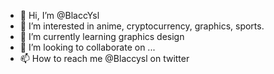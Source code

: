 - 👋 Hi, I’m @BlaccYsl
- 👀 I’m interested in anime, cryptocurrency, graphics, sports.
- 🌱 I’m currently learning graphics design 
- 💞️ I’m looking to collaborate on ...
- 📫 How to reach me @Blaccysl on twitter 

<!---
BlaccYsl/BlaccYsl is a ✨ special ✨ repository because its `README.md` (this file) appears on your GitHub profile.
You can click the Preview link to take a look at your changes.
--->
